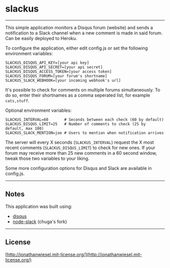 # slackus

***

This simple application monitors a Disqus forum (website) and sends a
notification to a Slack channel when a new comment is made in said forum.
Can be easily deployed to Heroku.

To configure the application, either edit config.js or set the following
environment variables:

```
SLACKUS_DISQUS_API_KEY=[your api key]
SLACKUS_DISQUS_API_SECRET=[your api secret]
SLACKUS_DISQUS_ACCESS_TOKEN=[your access token]
SLACKUS_DISQUS_FORUM=[your forum's shortname]
SLACKUS_SLACK_WEBHOOK=[your incoming webhook's url]
```

It's possible to check for comments on multiple forums simultaneously. To do so,
enter their shortnames as a comma seperated list, for example `cats,stuff`.

Optional environment variables:

```
SLACKUS_INTERVAL=60       # Seconds between each check (60 by default)
SLACKUS_DISQUS_LIMIT=25   # Number of comments to check (25 by default, max 100)
SLACKUS_SLACK_MENTION=joe # Users to mention when notification arrives
```

The server will every X seconds (`SLACKUS_INTERVAL`) request the X most recent
comments (`SLACKUS_DISQUS_LIMIT`) to check for new ones. If your forum may
receive more than 25 new comments in a 60 second window, tweak those two
variables to your liking.

Some more configuration options for Disqus and Slack are available in config.js.


***

## Notes

This application was built using:
* [disqus](https://github.com/hay/node-disqus)
* [node-slack](https://github.com/chuga/node-slack) (chuga's fork)

***

## License

[http://jonathanwiesel.mit-license.org/](http://jonathanwiesel.mit-license.org/)
